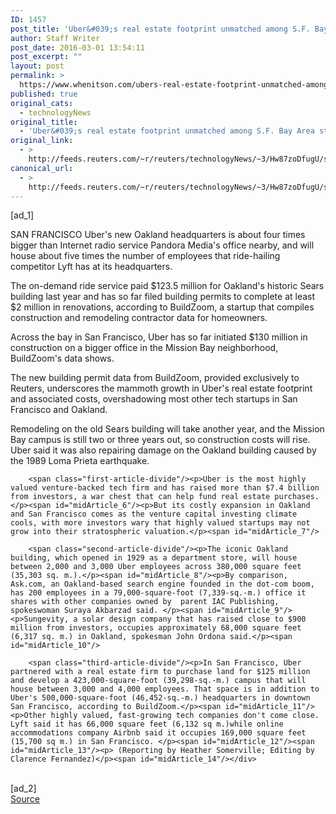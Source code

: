 ```yaml
---
ID: 1457
post_title: 'Uber&#039;s real estate footprint unmatched among S.F. Bay Area startups'
author: Staff Writer
post_date: 2016-03-01 13:54:11
post_excerpt: ""
layout: post
permalink: >
  https://www.whenitson.com/ubers-real-estate-footprint-unmatched-among-s-f-bay-area-startups/
published: true
original_cats:
  - technologyNews
original_title:
  - 'Uber&#039;s real estate footprint unmatched among S.F. Bay Area startups'
original_link:
  - >
    http://feeds.reuters.com/~r/reuters/technologyNews/~3/Hw87zoDfugU/story01.htm
canonical_url:
  - >
    http://feeds.reuters.com/~r/reuters/technologyNews/~3/Hw87zoDfugU/story01.htm
---
```

 [ad_1]
<br><div id="articleText">
<span id="midArticle_start"/>

<span id="midArticle_0"/><span class="focusParagraph" readability="5"><p><span class="articleLocation">SAN FRANCISCO</span> Uber's new Oakland headquarters is about four times bigger than Internet radio service Pandora Media's office nearby, and will house about five times the number of employees that ride-hailing competitor Lyft has at its headquarters.</p></span><span id="midArticle_1"/><p>The on-demand ride service paid $123.5 million for Oakland's historic Sears building last year and has so far filed building permits to complete at least $2 million in renovations, according to BuildZoom, a startup that compiles construction and remodeling contractor data for homeowners.</p><span id="midArticle_2"/><p>Across the bay in San Francisco, Uber has so far initiated $130 million in construction on a bigger office in the Mission Bay neighborhood, BuildZoom's data shows.</p><span id="midArticle_3"/><p>The new building permit data from BuildZoom, provided exclusively to Reuters, underscores the mammoth growth in Uber's real estate footprint and associated costs, overshadowing most other tech startups in San Francisco and Oakland.</p><span id="midArticle_4"/><p>Remodeling on the old Sears building will take another year, and the Mission Bay campus is still two or three years out, so construction costs will rise. Uber said it was also repairing damage on the Oakland building caused by the 1989 Loma Prieta earthquake.</p><span id="midArticle_5"/>
        
        <span class="first-article-divide"/><p>Uber is the most highly valued venture-backed tech firm and has raised more than $7.4 billion from investors, a war chest that can help fund real estate purchases.</p><span id="midArticle_6"/><p>But its costly expansion in Oakland and San Francisco comes as the venture capital investing climate cools, with more investors wary that highly valued startups may not grow into their stratospheric valuation.</p><span id="midArticle_7"/>
        
        <span class="second-article-divide"/><p>The iconic Oakland building, which opened in 1929 as a department store, will house between 2,000 and 3,000 Uber employees across 380,000 square feet (35,303 sq. m.).</p><span id="midArticle_8"/><p>By comparison, Ask.com, an Oakland-based search engine founded in the dot-com boom, has 200 employees in a 79,000-square-foot (7,339-sq.-m.) office it shares with other companies owned by  parent IAC Publishing, spokeswoman Suraya Akbarzad said. </p><span id="midArticle_9"/><p>Sungevity, a solar design company that has raised close to $900 million from investors, occupies approximately 68,000 square feet (6,317 sq. m.) in Oakland, spokesman John Ordona said.</p><span id="midArticle_10"/>
        
        <span class="third-article-divide"/><p>In San Francisco, Uber partnered with a real estate firm to purchase land for $125 million and develop a 423,000-square-foot (39,298-sq.-m.) campus that will house between 3,000 and 4,000 employees. That space is in addition to Uber's 500,000-square-foot (46,452-sq.-m.) headquarters in downtown San Francisco, according to BuildZoom.</p><span id="midArticle_11"/><p>Other highly valued, fast-growing tech companies don't come close. Lyft said it has 66,000 square feet (6,132 sq m.)while online accommodations company Airbnb said it occupies 169,000 square feet (15,700 sq m.) in San Francisco. </p><span id="midArticle_12"/><span id="midArticle_13"/><p> (Reporting by Heather Somerville; Editing by Clarence Fernandez)</p><span id="midArticle_14"/></div>
<br>[ad_2]
<br><a href="http://feeds.reuters.com/~r/reuters/technologyNews/~3/Hw87zoDfugU/story01.htm">Source </a>